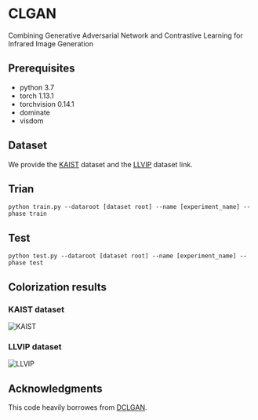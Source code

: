 # CLGAN
Combining Generative Adversarial Network and Contrastive Learning for Infrared Image Generation

## Prerequisites
- python 3.7
- torch 1.13.1
- torchvision 0.14.1
- dominate
- visdom

## Dataset
We provide the [KAIST](https://github.com/SoonminHwang/rgbt-ped-detection) dataset and the [LLVIP](https://github.com/bupt-ai-cz/LLVIP) dataset link.

## Trian
```
python train.py --dataroot [dataset root] --name [experiment_name] --phase train 
```

## Test
```
python test.py --dataroot [dataset root] --name [experiment_name] --phase test 
```

## Colorization results
### KAIST dataset
![KAIST](imgs/KAIST.png)


### LLVIP dataset
![LLVIP](imgs/LLVIP.png)


## Acknowledgments
This code heavily borrowes from [DCLGAN](https://github.com/JunlinHan/DCLGAN).

